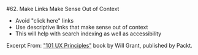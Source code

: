#62. Make Links Make Sense Out of Context
-  Avoid "click here" links
-  Use descriptive links that make sense out of context
-  This will help with search indexing as well as accessibility

Excerpt From: ["101 UX Principles"](https://www.packtpub.com/web-development/101-ux-principles) book by Will Grant, published by Packt.
